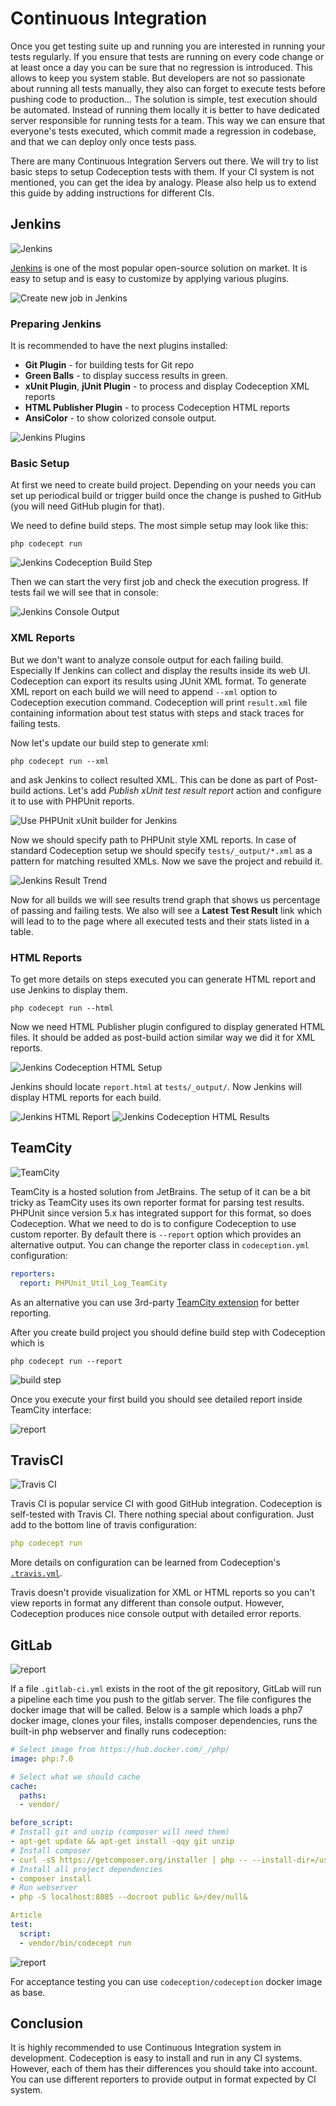 # Continuous Integration

Once you get testing suite up and running you are interested in running your tests regularly. If you ensure that tests are running on every code change or at least once a day you can be sure that no regression is introduced. This allows to keep you system stable. But developers are not so passionate about running all tests manually, they also can forget to execute tests before pushing code to production... The solution is simple, test execution should be automated. Instead of running them locally it is better to have dedicated server responsible for running tests for a team. This way we can ensure that everyone's tests executed, which commit made a regression in codebase, and that we can deploy only once tests pass.

There are many Continuous Integration Servers out there. We will try to list basic steps to setup Codeception tests with them. If your CI system is not mentioned, you can get the idea by analogy. Please also help us to extend this guide by adding instructions for different CIs.

## Jenkins

![Jenkins](http://codeception.com/images/jenkins/Jenk1.png)

[Jenkins](http://jenkins-ci.org/) is one of the most popular open-source solution on market. It is easy to setup and is easy to customize by applying various plugins.

![Create new job in Jenkins](http://codeception.com/images/jenkins/Jenk2.png)

### Preparing Jenkins

It is recommended to have the next plugins installed:

* **Git Plugin** - for building tests for Git repo
* **Green Balls** - to display success results in green.
* **xUnit Plugin**, **jUnit Plugin** - to process and display Codeception XML reports
* **HTML Publisher Plugin** - to process Codeception HTML reports
* **AnsiColor** - to show colorized console output.

![Jenkins Plugins](http://codeception.com/images/jenkins/Jenk3.png)

### Basic Setup

At first we need to create build project. Depending on your needs you can set up periodical build or trigger build once the change is pushed to GitHub (you will need GitHub plugin for that).

We need to define build steps. The most simple setup may look like this:

```
php codecept run
```

![Jenkins Codeception Build Step](http://codeception.com/images/jenkins/Jenk5.png)

Then we can start the very first job and check the execution progress. If tests fail we will see that in console:

![Jenkins Console Output](http://codeception.com/images/jenkins/Jenk6.png)

### XML Reports

But we don't want to analyze console output for each failing build. Especially If Jenkins can collect and display the results inside its web UI. Codeception can export its results using JUnit XML format. To generate XML report on each build we will need to append `--xml` option to Codeception execution command. Codeception will print `result.xml` file containing information about test status with steps and stack traces for failing tests.

Now let's update our build step to generate xml:

```
php codecept run --xml
```

and ask Jenkins to collect resulted XML. This can be done as part of Post-build actions. Let's add *Publish xUnit test result report* action and configure it to use with PHPUnit reports.

![Use PHPUnit xUnit builder for Jenkins](http://codeception.com/images/jenkins/Jenk7.png)

Now we should specify path to PHPUnit style XML reports. In case of standard Codeception setup we should specify `tests/_output/*.xml` as a pattern for matching resulted XMLs. Now we save the project and rebuild it.

![Jenkins Result Trend](http://codeception.com/images/jenkins/Jenk8.png)

Now for all builds we will see results trend graph that shows us percentage of passing and failing tests. We also will see a **Latest Test Result** link which will lead to to the page where all executed tests and their stats listed in a table.

### HTML Reports

To get more details on steps executed you can generate HTML report and use Jenkins to display them.

```
php codecept run --html
```

Now we need HTML Publisher plugin configured to display generated HTML files. It should be added as post-build action similar way we did it for XML reports.

![Jenkins Codeception HTML Setup](http://codeception.com/images/jenkins/Jenk9.png)

Jenkins should locate `report.html` at `tests/_output/`. Now Jenkins will display HTML reports for each build.

![Jenkins HTML Report](http://codeception.com/images/jenkins/Jenki10.png)
![Jenkins Codeception HTML Results](http://codeception.com/images/jenkins/Jenki11.png)

## TeamCity

![TeamCity](http://codeception.com/images/teamcity/logo.jpg)

TeamCity is a hosted solution from JetBrains. The setup of it can be a bit tricky as TeamCity uses its own reporter format for parsing test results. PHPUnit since version 5.x has integrated support for this format, so does Codeception. What we need to do is to configure Codeception to use custom reporter. By default there is `--report` option which provides an alternative output. You can change the reporter class in `codeception.yml` configuration:

```yaml
reporters:
  report: PHPUnit_Util_Log_TeamCity
```

As an alternative you can use 3rd-party [TeamCity extension](https://github.com/neronmoon/TeamcityCodeception) for better reporting.

After you create build project you should define build step with Codeception which is

```
php codecept run --report
```

![build step](http://codeception.com/images/teamcity/build.png)

Once you execute your first build you should see detailed report inside TeamCity interface:

![report](http://codeception.com/images/teamcity/report2.png)

## TravisCI

![Travis CI](http://codeception.com/images/travis.png)

Travis CI is popular service CI with good GitHub integration. Codeception is self-tested with Travis CI. There nothing special about configuration. Just add to the bottom line of travis configuration:

```yaml
php codecept run
```

More details on configuration can be learned from Codeception's [`.travis.yml`](https://github.com/Codeception/Codeception/blob/master/.travis.yml).

Travis doesn't provide visualization for XML or HTML reports so you can't view reports in format any different than console output. However, Codeception produces nice console output with detailed error reports.

## GitLab

![report](http://codeception.com/images/gitlab/logo.png)

If a file `.gitlab-ci.yml` exists in the root of the git repository, GitLab will run a pipeline each time you push to the gitlab server. The file configures the docker image that will be called. Below is a sample which loads a php7 docker image, clones your files, installs composer dependencies, runs the built-in php webserver and finally runs codeception:

```yaml
# Select image from https://hub.docker.com/_/php/
image: php:7.0

# Select what we should cache
cache:
  paths:
  - vendor/

before_script:
# Install git and unzip (composer will need them)
- apt-get update && apt-get install -qqy git unzip
# Install composer
- curl -sS https://getcomposer.org/installer | php -- --install-dir=/usr/local/bin --filename=composer
# Install all project dependencies
- composer install
# Run webserver
- php -S localhost:8085 --docroot public &>/dev/null&

Article
test:
  script:
  - vendor/bin/codecept run
```

![report](http://codeception.com/images/gitlab/build.png)

For acceptance testing you can use `codeception/codeception` docker image as base.

## Conclusion

It is highly recommended to use Continuous Integration system in development. Codeception is easy to install and run in any CI systems. However, each of them has their differences you should take into account. You can use different reporters to provide output in format expected by CI system.
